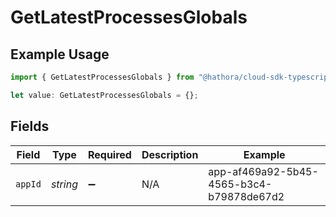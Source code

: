 # GetLatestProcessesGlobals

## Example Usage

```typescript
import { GetLatestProcessesGlobals } from "@hathora/cloud-sdk-typescript/models/operations";

let value: GetLatestProcessesGlobals = {};
```

## Fields

| Field                                    | Type                                     | Required                                 | Description                              | Example                                  |
| ---------------------------------------- | ---------------------------------------- | ---------------------------------------- | ---------------------------------------- | ---------------------------------------- |
| `appId`                                  | *string*                                 | :heavy_minus_sign:                       | N/A                                      | app-af469a92-5b45-4565-b3c4-b79878de67d2 |